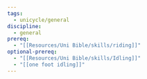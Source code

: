 ```yaml
---
tags:
  - unicycle/general
discipline:
  - general
prereq:
  - "[[Resources/Uni Bible/skills/riding]]"
optional-prereq:
  - "[[Resources/Uni Bible/skills/Idling]]"
  - "[[one foot idling]]"
---
```

